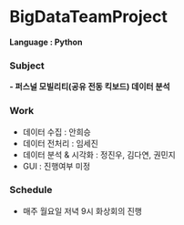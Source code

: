 # BigDataTeamProject
**Language : Python**

### Subject
**- 퍼스널 모빌리티(공유 전동 킥보드) 데이터 분석**

### Work
- 데이터 수집 : 안희승
-	데이터 전처리 : 임세진
- 데이터 분석 & 시각화 : 정진우, 김다연, 권민지
- GUI : 진행여부 미정

### Schedule
- 매주 월요일 저녁 9시 화상회의 진행

